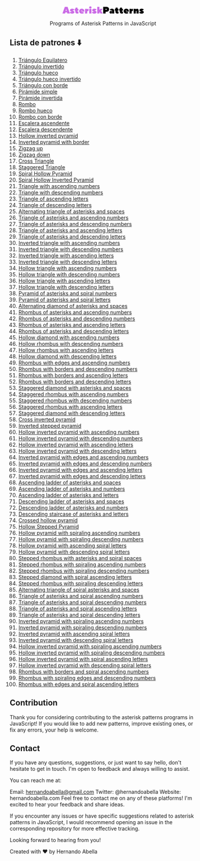 <div align="center"><img title="logo" alt="logo" src="/images/logo-light.png"></div>

<p align="center">Programs of Asterisk Patterns in JavaScript<p>

## Lista de patrones ⬇️

1. [Triángulo Equilatero](patrones/triangulo-equilatero.md)
2. [Triángulo invertido](patrones/triangulo-invertido.md)
3. [Triángulo hueco](patrones/triangulo-hueco.md)
4. [Triángulo hueco invertido](/patrones/triangulo-hueco-invertido.md)
5. [Triángulo con borde](/patrones/triangulo-con-borde.md)
6. [Pirámide simple](/patrones/piramide.md)
7. [Pirámide invertida](/patrones/piramide-invertida.md)
8. [Rombo](/patrones/rombo.md)
9. [Rombo hueco](/patrones/rombo-hueco.md)
10. [Rombo con borde]()
11. [Escalera ascendente](/patrones/escalera-ascendente.md)
12. [Escalera descendente](/patrones/escalera-descendente)
13. [Hollow inverted pyramid]()
14. [Inverted pyramid with border]()
15. [Zigzag up]()
16. [Zigzag down]()
17. [Cross Triangle]()
18. [Staggered Triangle]()
19. [Spiral Hollow Pyramid]()
20. [Spiral Hollow Inverted Pyramid]()
21. [Triangle with ascending numbers]()
22. [Triangle with descending numbers]()
23. [Triangle of ascending letters]()
24. [Triangle of descending letters]()
25. [Alternating triangle of asterisks and spaces]()
26. [Triangle of asterisks and ascending numbers]()
27. [Triangle of asterisks and descending numbers]()
28. [Triangle of asterisks and ascending letters]()
29. [Triangle of asterisks and descending letters]()
30. [Inverted triangle with ascending numbers]()
31. [Inverted triangle with descending numbers]()
32. [Inverted triangle with ascending letters]()
33. [Inverted triangle with descending letters]()
34. [Hollow triangle with ascending numbers]()
35. [Hollow triangle with descending numbers]()
36. [Hollow triangle with ascending letters]()
37. [Hollow triangle with descending letters]()
38. [Pyramid of asterisks and spiral numbers]()
39. [Pyramid of asterisks and spiral letters]()
40. [Alternating diamond of asterisks and spaces]()
41. [Rhombus of asterisks and ascending numbers]()
42. [Rhombus of asterisks and descending numbers]()
43. [Rhombus of asterisks and ascending letters]()
44. [Rhombus of asterisks and descending letters]()
45. [Hollow diamond with ascending numbers]()
46. [Hollow rhombus with descending numbers]()
47. [Hollow rhombus with ascending letters]()
48. [Hollow diamond with descending letters]()
49. [Rhombus with edges and ascending numbers]()
50. [Rhombus with borders and descending numbers]()
51. [Rhombus with borders and ascending letters]()
52. [Rhombus with borders and descending letters]()
53. [Staggered diamond with asterisks and spaces]()
54. [Staggered rhombus with ascending numbers]()
55. [Staggered rhombus with descending numbers]()
56. [Staggered rhombus with ascending letters]()
57. [Staggered diamond with descending letters]()
58. [Cross inverted pyramid]()
59. [Inverted stepped pyramid]()
60. [Hollow inverted pyramid with ascending numbers]()
61. [Hollow inverted pyramid with descending numbers]()
62. [Hollow inverted pyramid with ascending letters]()
63. [Hollow inverted pyramid with descending letters]()
64. [Inverted pyramid with edges and ascending numbers]()
65. [Inverted pyramid with edges and descending numbers]()
66. [Inverted pyramid with edges and ascending letters]()
67. [Inverted pyramid with edges and descending letters]()
68. [Ascending ladder of asterisks and spaces]()
69. [Ascending ladder of asterisks and numbers]()
70. [Ascending ladder of asterisks and letters]()
71. [Descending ladder of asterisks and spaces]()
72. [Descending ladder of asterisks and numbers]()
73. [Descending staircase of asterisks and letters]()
74. [Crossed hollow pyramid]()
75. [Hollow Stepped Pyramid]()
76. [Hollow pyramid with spiraling ascending numbers]()
77. [Hollow pyramid with spiraling descending numbers]()
78. [Hollow pyramid with ascending spiral letters]()
79. [Hollow pyramid with descending spiral letters]()
80. [Stepped rhombus with asterisks and spiral spaces]()
81. [Stepped rhombus with spiraling ascending numbers]()
82. [Stepped rhombus with spiraling descending numbers]()
83. [Stepped diamond with spiral ascending letters]()
84. [Stepped rhombus with spiraling descending letters]()
85. [Alternating triangle of spiral asterisks and spaces]()
86. [Triangle of asterisks and spiral ascending numbers]()
87. [Triangle of asterisks and spiral descending numbers]()
88. [Triangle of asterisks and spiral ascending letters]()
89. [Triangle of asterisks and spiral descending letters]()
90. [Inverted pyramid with spiraling ascending numbers]()
91. [Inverted pyramid with spiraling descending numbers]()
92. [Inverted pyramid with ascending spiral letters]()
93. [Inverted pyramid with descending spiral letters]()
94. [Hollow inverted pyramid with spiraling ascending numbers]()
95. [Hollow inverted pyramid with spiraling descending numbers]()
96. [Hollow inverted pyramid with spiral ascending letters]()
97. [Hollow inverted pyramid with descending spiral letters]()
98. [Rhombus with borders and spiral ascending numbers]()
99. [Rhombus with spiraling edges and descending numbers]()
100. [Rhombus with edges and spiral ascending letters]()

## Contribution
Thank you for considering contributing to the asterisk patterns programs in JavaScript! If you would like to add new patterns, improve existing ones, or fix any errors, your help is welcome.

## Contact
If you have any questions, suggestions, or just want to say hello, don't hesitate to get in touch. I'm open to feedback and always willing to assist.

You can reach me at:

Email: hernandoabella@gmail.com
Twitter: @hernandoabella
Website: hernandoabella.com
Feel free to contact me on any of these platforms! I'm excited to hear your feedback and share ideas.

If you encounter any issues or have specific suggestions related to asterisk patterns in JavaScript, I would recommend opening an issue in the corresponding repository for more effective tracking.

Looking forward to hearing from you!

Created with ❤️ by Hernando Abella
